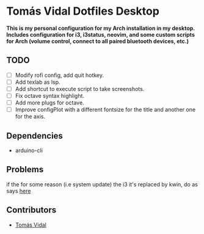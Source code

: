 # Tomás Vidal Dotfiles Desktop
__This is my personal configuration for my Arch installation in my desktop. Includes configuration for i3, i3status, neovim, and some custom scripts for Arch (volume control, connect to all paired bluetooth devices, etc.)__

## TODO
- [ ] Modify rofi config, add quit hotkey.
- [ ] Add texlab as lsp.
- [ ] Add shortcut to execute script to take screenshots.
- [ ] Fix octave syntax highlight.
- [ ] Add more plugs for octave.
- [ ] Improve configPlot with a different fontsize for the title and another one for the axis.

## Dependencies
- arduino-cli

## Problems
if the for some reason (i.e system update) the i3 it's replaced by kwin, do as says [here](https://maxnatt.gitlab.io/posts/kde-plasma-with-i3wm/)

## Contributors
- [Tomás Vidal](https://github.com/TomiVidal99)
